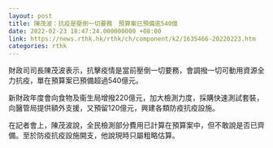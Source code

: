 ```yaml
---
layout: post
title: 陳茂波：抗疫是壓倒一切要務　預算案已預備逾540億
date: 2022-02-23 18:47:24.000000000 +08:00
link: https://news.rthk.hk/rthk/ch/component/k2/1635466-20220223.htm
categories: rthk
---
```


財政司司長陳茂波表示，抗擊疫情是當前壓倒一切要務，會調撥一切可動用資源全力抗疫，單在預算案已預備超過540億元。

新財政年度會向食物及衞生局增撥220億元，加大檢測力度，採購快速測試套裝，向醫管局提供額外支援，又預留120億元，興建各類防疫抗疫設施。

在記者會上，陳茂波說，全民檢測部分費用已計算在預算案中，但不敢說是否已齊備。至於防疫抗疫設施開支，他說現時只屬粗略估算。
